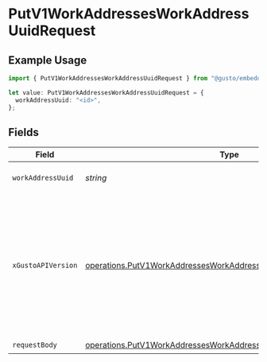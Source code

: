 # PutV1WorkAddressesWorkAddressUuidRequest

## Example Usage

```typescript
import { PutV1WorkAddressesWorkAddressUuidRequest } from "@gusto/embedded-api/models/operations/putv1workaddressesworkaddressuuid.js";

let value: PutV1WorkAddressesWorkAddressUuidRequest = {
  workAddressUuid: "<id>",
};
```

## Fields

| Field                                                                                                                                                                                                                        | Type                                                                                                                                                                                                                         | Required                                                                                                                                                                                                                     | Description                                                                                                                                                                                                                  |
| ---------------------------------------------------------------------------------------------------------------------------------------------------------------------------------------------------------------------------- | ---------------------------------------------------------------------------------------------------------------------------------------------------------------------------------------------------------------------------- | ---------------------------------------------------------------------------------------------------------------------------------------------------------------------------------------------------------------------------- | ---------------------------------------------------------------------------------------------------------------------------------------------------------------------------------------------------------------------------- |
| `workAddressUuid`                                                                                                                                                                                                            | *string*                                                                                                                                                                                                                     | :heavy_check_mark:                                                                                                                                                                                                           | The UUID of the work address                                                                                                                                                                                                 |
| `xGustoAPIVersion`                                                                                                                                                                                                           | [operations.PutV1WorkAddressesWorkAddressUuidHeaderXGustoAPIVersion](../../models/operations/putv1workaddressesworkaddressuuidheaderxgustoapiversion.md)                                                                     | :heavy_minus_sign:                                                                                                                                                                                                           | Determines the date-based API version associated with your API call. If none is provided, your application's [minimum API version](https://docs.gusto.com/embedded-payroll/docs/api-versioning#minimum-api-version) is used. |
| `requestBody`                                                                                                                                                                                                                | [operations.PutV1WorkAddressesWorkAddressUuidRequestBody](../../models/operations/putv1workaddressesworkaddressuuidrequestbody.md)                                                                                           | :heavy_check_mark:                                                                                                                                                                                                           | N/A                                                                                                                                                                                                                          |